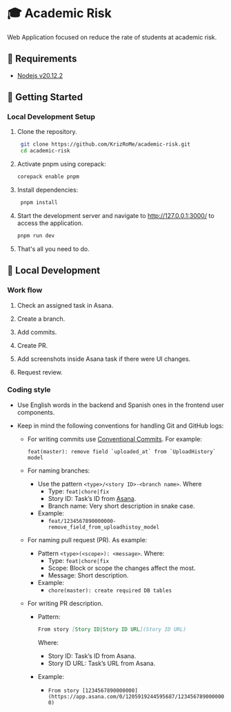 # 🎓 Academic Risk

Web Application focused on reduce the rate of students at academic risk.

## 👀 Requirements

- [Nodejs v20.12.2](https://nodejs.org/en/blog/release/v20.12.2)

## 🚀 Getting Started

### Local Development Setup

1. Clone the repository.

   ```bash
    git clone https://github.com/KrizRoMe/academic-risk.git
    cd academic-risk
   ```

2. Activate pnpm using corepack:

   ```bash
   corepack enable pnpm
   ```

3. Install dependencies:

   ```bash
    pnpm install
   ```

4. Start the development server and navigate to <http://127.0.0.1:3000/> to access the application.

   ```bash
   pnpm run dev
   ```

5. That's all you need to do.

## 🧰 Local Development

### Work flow

1. Check an assigned task in Asana.

2. Create a branch.

3. Add commits.

4. Create PR.

5. Add screenshots inside Asana task if there were UI changes.

6. Request review.

### Coding style

- Use English words in the backend and Spanish ones in the frontend user components.

- Keep in mind the following conventions for handling Git and GitHub logs:

  - For writing commits use [Conventional Commits](https://www.conventionalcommits.org/en/v1.0.0/). For example:

    ```shell
    feat(master): remove field `uploaded_at` from `UploadHistory` model
    ```

  - For naming branches:

    - Use the pattern `<type>/<story ID>-<branch name>`. Where
      - Type: `feat|chore|fix`
      - Story ID: Task’s ID from [Asana](https://app.asana.com/0/1205919244595687/1205919526171646).
      - Branch name: Very short description in snake case.
    - Example:
      - `feat/1234567890000000-remove_field_from_uploadhistoy_model`

  - For naming pull request (PR). As example:

    - Pattern `<type>(<scope>): <message>`. Where:
      - Type: `feat|chore|fix`
      - Scope: Block or scope the changes affect the most.
      - Message: Short description.
    - Example:
      - `chore(master): create required DB tables`

  - For writing PR description.

    - Pattern:

      ```md
      From story [Story ID|Story ID URL](Story ID URL)
      ```

      Where:

      - Story ID: Task’s ID from Asana.
      - Story ID URL: Task’s URL from Asana.

    - Example:
      - `From story [1234567890000000](https://app.asana.com/0/1205919244595687/1234567890000000)`
